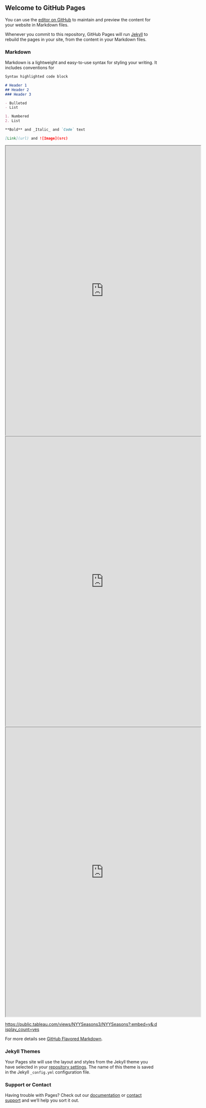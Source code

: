## Welcome to GitHub Pages

You can use the [editor on GitHub](https://github.com/abhishekmanglaa/tableau-movies/edit/main/README.md) to maintain and preview the content for your website in Markdown files.

Whenever you commit to this repository, GitHub Pages will run [Jekyll](https://jekyllrb.com/) to rebuild the pages in your site, from the content in your Markdown files.

### Markdown

Markdown is a lightweight and easy-to-use syntax for styling your writing. It includes conventions for

```markdown
Syntax highlighted code block

# Header 1
## Header 2
### Header 3

- Bulleted
- List

1. Numbered
2. List

**Bold** and _Italic_ and `Code` text

[Link](url) and ![Image](src)

```


<iframe 
  src="https://public.tableau.com/views/MyFirstPublic_16040241194940/Sheet1?:language=en&:display_count=y&:origin=viz_share_link?:embed=y"
  width="645" 
  height="955"
></iframe>  


<iframe 
  src="https://public.tableau.com/shared/WC7JDN5R7?:embed=y&:display_count=y&:origin=viz_share_link"
  width="645" 
  height="955"
></iframe>  


<iframe 
  src="https://public.tableau.com/views/NYYSeasons3/NYYSeasons?:embed=y&:display_count=yes"
  width="645" 
  height="955"
></iframe> 


https://public.tableau.com/views/NYYSeasons3/NYYSeasons?:embed=y&:display_count=yes

For more details see [GitHub Flavored Markdown](https://guides.github.com/features/mastering-markdown/).

### Jekyll Themes

Your Pages site will use the layout and styles from the Jekyll theme you have selected in your [repository settings](https://github.com/abhishekmanglaa/tableau-movies/settings). The name of this theme is saved in the Jekyll `_config.yml` configuration file.

### Support or Contact

Having trouble with Pages? Check out our [documentation](https://docs.github.com/categories/github-pages-basics/) or [contact support](https://github.com/contact) and we’ll help you sort it out.
